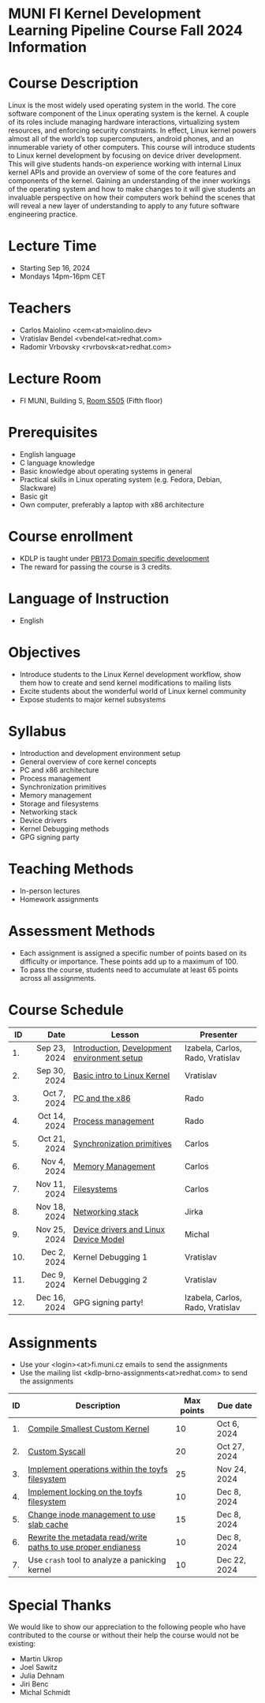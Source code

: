# MUNI FI Kernel Development Learning Pipeline Course Fall 2024 Information

# Course Description

Linux is the most widely used operating system in the world. The core software component of the Linux operating system is the kernel. A couple of its roles include managing hardware interactions, virtualizing system resources, and enforcing security constraints. In effect, Linux kernel powers almost all of the world’s top supercomputers, android phones, and an innumerable variety of other computers. This course will introduce students to Linux kernel development by focusing on device driver development. This will give students hands-on experience working with internal Linux kernel APIs and provide an overview of some of the core features and components of the kernel. Gaining an understanding of the inner workings of the operating system and how to make changes to it will give students an invaluable perspective on how their computers work behind the scenes that will reveal a new layer of understanding to apply to any future software engineering practice.

# Lecture Time
-   Starting Sep 16, 2024
-   Mondays 14pm-16pm CET

# Teachers
- Carlos Maiolino <cem\<at>maiolino.dev>
- Vratislav Bendel <vbendel\<at>redhat.com>
- Radomir Vrbovsky <rvrbovsk\<at>redhat.com>

# Lecture Room
- FI MUNI, Building S, [Room S505](https://is.muni.cz/kontakty/mistnost?lang=en;id=12880) (Fifth floor)

# Prerequisites
-   English language
-   C language knowledge
-   Basic knowledge about operating systems in general
-   Practical skills in Linux operating system (e.g. Fedora, Debian, Slackware)
-   Basic git
-   Own computer, preferably a laptop with x86 architecture

# Course enrollment
-   KDLP is taught under [PB173 Domain specific development](https://is.muni.cz/course/fi/podzim2024/PB173?lang=en)
-   The reward for passing the course is 3 credits.

# Language of Instruction
-   English

# Objectives
-   Introduce students to the Linux Kernel development workflow, show them how to create and send kernel modifications to mailing lists
-   Excite students about the wonderful world of Linux kernel community
-   Expose students to major kernel subsystems


# Syllabus
-   Introduction and development environment setup
-   General overview of core kernel concepts
-   PC and x86 architecture
-   Process management
-   Synchronization primitives
-   Memory management
-   Storage and filesystems
-   Networking stack
-   Device drivers
-   Kernel Debugging methods
-   GPG signing party

# Teaching Methods
-   In-person lectures
-   Homework assignments

# Assessment Methods
-   Each assignment is assigned a specific number of points based on its difficulty or importance. These points add up to a maximum of 100.
-   To pass the course, students need to accumulate at least 65 points across all assignments.

# Course Schedule

| ID  |         Date | Lesson                                                                                                                       | Presenter                        |
|-----|-------------:|------------------------------------------------------------------------------------------------------------------------------|----------------------------------|
| 1.  | Sep 23, 2024 | [Introduction](/slides/L01_Introduction.pdf), [Development environment setup](/slides/L01_Development-environment-setup.pdf) | Izabela, Carlos, Rado, Vratislav |
| 2.  | Sep 30, 2024 | [Basic intro to Linux Kernel](/slides/L02_Basic-intro-to-Linux-Kernel.pdf)                                                   | Vratislav                        |
| 3.  |  Oct 7, 2024 | [PC and the x86](/slides/L03_PC_and_the_x86.pdf)                                                                             | Rado                             |
| 4.  | Oct 14, 2024 | [Process management](/slides/L04_Process_Management.pdf)                                                                     | Rado                             |
| 5.  | Oct 21, 2024 | [Synchronization primitives](/slides/L05_Synchronization.pdf)                                                                | Carlos                           |
| 6.  |  Nov 4, 2024 | [Memory Management](/slides/L06_MemoryManagement.pdf)                                                                        | Carlos                           |
| 7.  | Nov 11, 2024 | [Filesystems](/slides/L07_Filesystems.pdf)                                                                                   | Carlos                           |
| 8.  | Nov 18, 2024 | [Networking stack](/slides/L08_Networking.pdf)                                                                               | Jirka                            |
| 9.  | Nov 25, 2024 | [Device drivers and Linux Device Model](/slides/L09_Modules_Device_Drivers.pdf)                                              | Michal                           |
| 10. |  Dec 2, 2024 | Kernel Debugging 1                                                                                                           | Vratislav                        |
| 11. |  Dec 9, 2024 | Kernel Debugging 2                                                                                                           | Vratislav                        |
| 12. | Dec 16, 2024 | GPG signing party!                                                                                                           | Izabela, Carlos, Rado, Vratislav |

# Assignments

- Use your \<login>\<at>fi.muni.cz emails to send the assignments
- Use the mailing list <kdlp-brno-assignments\<at>redhat.com> to send the assignments

| ID | Description                                                                                         | Max points | Due date     |
|----|-----------------------------------------------------------------------------------------------------|------------|--------------|
| 1. | [Compile Smallest Custom Kernel](/assignments/A01_Custom_Kernel.md)                                 | 10         | Oct 6, 2024  |
| 2. | [Custom Syscall](/assignments/A02_Custom_Syscall.md)                                                | 20         | Oct 27, 2024 |
| 3. | [Implement operations within the toyfs filesystem](/assignments/A03_filesystem_ops.odt)             | 25         | Nov 24, 2024 |
| 4. | [Implement locking on the toyfs filesystem](/assignments/A04_locking.odt)                           | 10         | Dec 8, 2024  |
| 5. | [Change inode management to use slab cache](/assignments/A05_slab_cache.odt)                        | 15         | Dec 8, 2024  |
| 6. | [Rewrite the metadata read/write paths to use proper endianess](/assignments/A06_fs_endianness.odt) | 10         | Dec 8, 2024  |
| 7. | Use `crash` tool to analyze a panicking kernel                                                      | 10         | Dec 22, 2024 |

# Special Thanks

We would like to show our appreciation to the following people who have contributed to the course or without their help the course would not be existing:

- Martin Ukrop
- Joel Sawitz
- Julia Dehnam
- Jiri Benc
- Michal Schmidt
